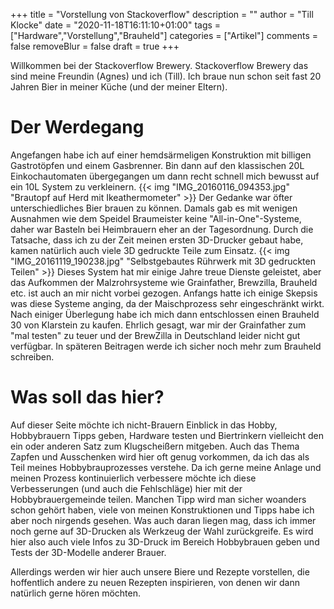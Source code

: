 +++
title = "Vorstellung von Stackoverflow"
description = ""
author = "Till Klocke"
date = "2020-11-18T16:11:10+01:00"
tags = ["Hardware","Vorstellung","Brauheld"]
categories = ["Artikel"]
comments = false
removeBlur = false
draft = true
+++

Willkommen bei der Stackoverflow Brewery. Stackoverflow Brewery das sind meine Freundin (Agnes) und ich (Till).
Ich braue nun schon seit fast 20 Jahren Bier in meiner Küche (und der meiner Eltern). 

# Der Werdegang

Angefangen habe ich auf einer
hemdsärmeligen Konstruktion mit billigen Gastrotöpfen und einem Gasbrenner. Bin dann auf den klassischen 20L 
Einkochautomaten übergegangen um dann recht schnell mich bewusst auf ein 10L System zu verkleinern. 
{{< img "IMG_20160116_094353.jpg" "Brautopf auf Herd mit Ikeathermometer" >}}
Der Gedanke war öfter unterschiedliches Bier brauen zu können. Damals gab es mit wenigen Ausnahmen wie dem Speidel
Braumeister keine "All-in-One"-Systeme, daher war Basteln bei Heimbrauern eher an der Tagesordnung. Durch die Tatsache,
dass ich zu der Zeit meinen ersten 3D-Drucker gebaut habe, kamen natürlich auch viele 3D gedruckte Teile zum Einsatz.
{{< img "IMG_20161119_190238.jpg" "Selbstgebautes Rührwerk mit 3D gedruckten Teilen" >}}
Dieses System hat mir einige Jahre treue Dienste geleistet, aber das Aufkommen der Malzrohrsysteme wie Grainfather,
Brewzilla, Brauheld etc. ist auch an mir nicht vorbei gezogen.
Anfangs hatte ich einige Skepsis was diese Systeme anging, da der Maischprozess sehr eingeschränkt wirkt. Nach einiger
Überlegung habe ich mich dann entschlossen einen Brauheld 30 von Klarstein zu kaufen. Ehrlich gesagt, war mir der
Grainfather zum "mal testen" zu teuer und der BrewZilla in Deutschland leider nicht gut verfügbar.
In späteren Beitragen werde ich sicher noch mehr zum Brauheld schreiben.

# Was soll das hier?

Auf dieser Seite möchte ich nicht-Brauern Einblick in das Hobby, Hobbybrauern Tipps geben, Hardware
testen und Biertrinkern vielleicht den ein oder anderen Satz zum Klugscheißern mitgeben. Auch das Thema
Zapfen und Ausschenken wird hier oft genug vorkommen, da ich das als Teil meines Hobbybrauprozesses verstehe.
Da ich gerne meine Anlage und meinen Prozess kontinuierlich verbessere möchte ich diese Verbesserungen
(und auch die Fehlschläge) hier mit der Hobbybrauergemeinde teilen. Manchen Tipp wird man sicher woanders
schon gehört haben, viele von meinen Konstruktionen und Tipps habe ich aber noch nirgends gesehen.
Was auch daran liegen mag, dass ich immer noch gerne auf 3D-Drucken als Werkzeug der Wahl zurückgreife.
Es wird hier also auch viele Infos zu 3D-Druck im Bereich Hobbybrauen geben und Tests der 3D-Modelle anderer
Brauer.

Allerdings werden wir hier auch unsere Biere und Rezepte vorstellen, die hoffentlich andere zu neuen Rezepten
inspirieren, von denen wir dann natürlich gerne hören möchten.
